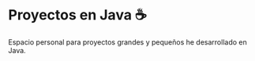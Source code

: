 # Proyectos en Java :coffee:
Espacio personal para proyectos grandes y pequeños he desarrollado en Java.
